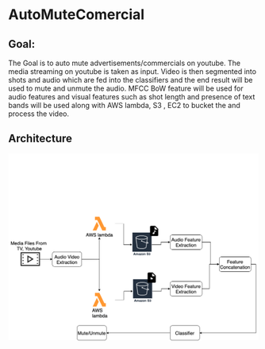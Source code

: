 # AutoMuteComercial

## Goal:
The Goal is to auto mute advertisements/commercials on youtube. The media streaming on youtube is taken as input. Video is then segmented into shots and audio which are fed into the classifiers and the end result will be used to mute and unmute the audio. MFCC BoW feature will be used for audio features and visual features such as shot length and presence of text bands will be used along with AWS lambda, S3 , EC2 to bucket the and process the video.

## Architecture
![alt architecture](https://github.com/priyanka-moorthy/AutoMuteComercial/blob/main/Documentation/Automute_Architecture.png)
